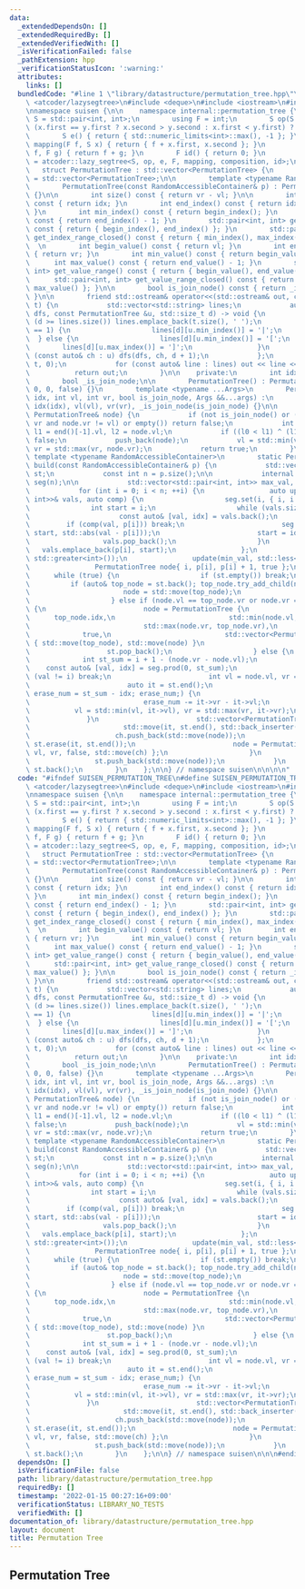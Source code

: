 ```yaml
---
data:
  _extendedDependsOn: []
  _extendedRequiredBy: []
  _extendedVerifiedWith: []
  _isVerificationFailed: false
  _pathExtension: hpp
  _verificationStatusIcon: ':warning:'
  attributes:
    links: []
  bundledCode: "#line 1 \"library/datastructure/permutation_tree.hpp\"\n\n\n\n#include\
    \ <atcoder/lazysegtree>\n#include <deque>\n#include <iostream>\n#include <limits>\n\
    \nnamespace suisen {\n\n    namespace internal::permutation_tree {\n        using\
    \ S = std::pair<int, int>;\n        using F = int;\n        S op(S x, S y) { return\
    \ (x.first == y.first ? x.second > y.second : x.first < y.first) ? x : y; }\n\
    \        S e() { return { std::numeric_limits<int>::max(), -1 }; }\n        S\
    \ mapping(F f, S x) { return { f + x.first, x.second }; }\n        F composition(F\
    \ f, F g) { return f + g; }\n        F id() { return 0; }\n        using RangeAddRangeMin\
    \ = atcoder::lazy_segtree<S, op, e, F, mapping, composition, id>;\n    }\n\n \
    \   struct PermutationTree : std::vector<PermutationTree> {\n        using base_type\
    \ = std::vector<PermutationTree>;\n\n        template <typename RandomAccessibleContainer>\n\
    \        PermutationTree(const RandomAccessibleContainer& p) : PermutationTree(build(p))\
    \ {}\n\n        int size() const { return vr - vl; }\n\n        int begin_index()\
    \ const { return idx; }\n        int end_index() const { return idx + size();\
    \ }\n        int min_index() const { return begin_index(); }\n        int max_index()\
    \ const { return end_index() - 1; }\n        std::pair<int, int> get_index_range()\
    \ const { return { begin_index(), end_index() }; }\n        std::pair<int, int>\
    \ get_index_range_closed() const { return { min_index(), max_index() }; }\n  \
    \  \n        int begin_value() const { return vl; }\n        int end_value() const\
    \ { return vr; }\n        int min_value() const { return begin_value(); }\n  \
    \      int max_value() const { return end_value() - 1; }\n        std::pair<int,\
    \ int> get_value_range() const { return { begin_value(), end_value() }; }\n  \
    \      std::pair<int, int> get_value_range_closed() const { return { min_value(),\
    \ max_value() }; }\n\n        bool is_join_node() const { return _is_join_node;\
    \ }\n\n        friend std::ostream& operator<<(std::ostream& out, const PermutationTree&\
    \ t) {\n            std::vector<std::string> lines;\n            auto dfs = [&](auto\
    \ dfs, const PermutationTree &u, std::size_t d) -> void {\n                if\
    \ (d >= lines.size()) lines.emplace_back(t.size(), ' ');\n                if (u.size()\
    \ == 1) {\n                    lines[d][u.min_index()] = '|';\n              \
    \  } else {\n                    lines[d][u.min_index()] = '[';\n            \
    \        lines[d][u.max_index()] = ']';\n                }\n                for\
    \ (const auto& ch : u) dfs(dfs, ch, d + 1);\n            };\n            dfs(dfs,\
    \ t, 0);\n            for (const auto& line : lines) out << line << '\\n';\n \
    \           return out;\n        }\n\n    private:\n        int idx, vl, vr;\n\
    \        bool _is_join_node;\n\n        PermutationTree() : PermutationTree(0,\
    \ 0, 0, false) {}\n        template <typename ...Args>\n        PermutationTree(int\
    \ idx, int vl, int vr, bool is_join_node, Args &&...args) :\n            base_type(std::forward<Args>(args)...),\
    \ idx(idx), vl(vl), vr(vr), _is_join_node(is_join_node) {}\n\n        bool try_add_child(const\
    \ PermutationTree& node) {\n            if (not is_join_node() or (node.vl !=\
    \ vr and node.vr != vl) or empty()) return false;\n            int l0 = end()[-2].vl,\
    \ l1 = end()[-1].vl, l2 = node.vl;\n            if ((l0 < l1) ^ (l1 < l2)) return\
    \ false;\n            push_back(node);\n            vl = std::min(vl, node.vl),\
    \ vr = std::max(vr, node.vr);\n            return true;\n        }\n\n       \
    \ template <typename RandomAccessibleContainer>\n        static PermutationTree\
    \ build(const RandomAccessibleContainer& p) {\n            std::vector<PermutationTree>\
    \ st;\n            const int n = p.size();\n\n            internal::permutation_tree::RangeAddRangeMin\
    \ seg(n);\n\n            std::vector<std::pair<int, int>> max_val, min_val;\n\n\
    \            for (int i = 0; i < n; ++i) {\n                auto update = [&](std::vector<std::pair<int,\
    \ int>>& vals, auto comp) {\n                    seg.set(i, { i, i });\n     \
    \               int start = i;\n                    while (vals.size()) {\n  \
    \                      const auto& [val, idx] = vals.back();\n               \
    \         if (comp(val, p[i])) break;\n                        seg.apply(idx,\
    \ start, std::abs(val - p[i]));\n                        start = idx;\n      \
    \                  vals.pop_back();\n                    }\n                 \
    \   vals.emplace_back(p[i], start);\n                };\n                update(max_val,\
    \ std::greater<int>());\n                update(min_val, std::less<int>());\n\n\
    \                PermutationTree node{ i, p[i], p[i] + 1, true };\n          \
    \      while (true) {\n                    if (st.empty()) break;\n          \
    \          if (auto& top_node = st.back(); top_node.try_add_child(node)) {\n \
    \                       node = std::move(top_node);\n                        st.pop_back();\n\
    \                    } else if (node.vl == top_node.vr or node.vr == top_node.vl)\
    \ {\n                        node = PermutationTree {\n                      \
    \      top_node.idx,\n                            std::min(node.vl, top_node.vl),\n\
    \                            std::max(node.vr, top_node.vr),\n               \
    \             true,\n                            std::vector<PermutationTree>\
    \ { std::move(top_node), std::move(node) }\n                        };\n     \
    \                   st.pop_back();\n                    } else {\n           \
    \             int st_sum = i + 1 - (node.vr - node.vl);\n                    \
    \    const auto& [val, idx] = seg.prod(0, st_sum);\n                        if\
    \ (val != i) break;\n                        int vl = node.vl, vr = node.vr;\n\
    \                        auto it = st.end();\n                        for (int\
    \ erase_num = st_sum - idx; erase_num;) {\n                            --it;\n\
    \                            erase_num -= it->vr - it->vl;\n                 \
    \           vl = std::min(vl, it->vl), vr = std::max(vr, it->vr);\n          \
    \              }\n                        std::vector<PermutationTree> ch;\n \
    \                       std::move(it, st.end(), std::back_inserter(ch));\n   \
    \                     ch.push_back(std::move(node));\n                       \
    \ st.erase(it, st.end());\n                        node = PermutationTree { ch.front().idx,\
    \ vl, vr, false, std::move(ch) };\n                    }\n                }\n\
    \                st.push_back(std::move(node));\n            }\n            return\
    \ st.back();\n        }\n    };\n\n} // namespace suisen\n\n\n\n"
  code: "#ifndef SUISEN_PERMUTATION_TREE\n#define SUISEN_PERMUTATION_TREE\n\n#include\
    \ <atcoder/lazysegtree>\n#include <deque>\n#include <iostream>\n#include <limits>\n\
    \nnamespace suisen {\n\n    namespace internal::permutation_tree {\n        using\
    \ S = std::pair<int, int>;\n        using F = int;\n        S op(S x, S y) { return\
    \ (x.first == y.first ? x.second > y.second : x.first < y.first) ? x : y; }\n\
    \        S e() { return { std::numeric_limits<int>::max(), -1 }; }\n        S\
    \ mapping(F f, S x) { return { f + x.first, x.second }; }\n        F composition(F\
    \ f, F g) { return f + g; }\n        F id() { return 0; }\n        using RangeAddRangeMin\
    \ = atcoder::lazy_segtree<S, op, e, F, mapping, composition, id>;\n    }\n\n \
    \   struct PermutationTree : std::vector<PermutationTree> {\n        using base_type\
    \ = std::vector<PermutationTree>;\n\n        template <typename RandomAccessibleContainer>\n\
    \        PermutationTree(const RandomAccessibleContainer& p) : PermutationTree(build(p))\
    \ {}\n\n        int size() const { return vr - vl; }\n\n        int begin_index()\
    \ const { return idx; }\n        int end_index() const { return idx + size();\
    \ }\n        int min_index() const { return begin_index(); }\n        int max_index()\
    \ const { return end_index() - 1; }\n        std::pair<int, int> get_index_range()\
    \ const { return { begin_index(), end_index() }; }\n        std::pair<int, int>\
    \ get_index_range_closed() const { return { min_index(), max_index() }; }\n  \
    \  \n        int begin_value() const { return vl; }\n        int end_value() const\
    \ { return vr; }\n        int min_value() const { return begin_value(); }\n  \
    \      int max_value() const { return end_value() - 1; }\n        std::pair<int,\
    \ int> get_value_range() const { return { begin_value(), end_value() }; }\n  \
    \      std::pair<int, int> get_value_range_closed() const { return { min_value(),\
    \ max_value() }; }\n\n        bool is_join_node() const { return _is_join_node;\
    \ }\n\n        friend std::ostream& operator<<(std::ostream& out, const PermutationTree&\
    \ t) {\n            std::vector<std::string> lines;\n            auto dfs = [&](auto\
    \ dfs, const PermutationTree &u, std::size_t d) -> void {\n                if\
    \ (d >= lines.size()) lines.emplace_back(t.size(), ' ');\n                if (u.size()\
    \ == 1) {\n                    lines[d][u.min_index()] = '|';\n              \
    \  } else {\n                    lines[d][u.min_index()] = '[';\n            \
    \        lines[d][u.max_index()] = ']';\n                }\n                for\
    \ (const auto& ch : u) dfs(dfs, ch, d + 1);\n            };\n            dfs(dfs,\
    \ t, 0);\n            for (const auto& line : lines) out << line << '\\n';\n \
    \           return out;\n        }\n\n    private:\n        int idx, vl, vr;\n\
    \        bool _is_join_node;\n\n        PermutationTree() : PermutationTree(0,\
    \ 0, 0, false) {}\n        template <typename ...Args>\n        PermutationTree(int\
    \ idx, int vl, int vr, bool is_join_node, Args &&...args) :\n            base_type(std::forward<Args>(args)...),\
    \ idx(idx), vl(vl), vr(vr), _is_join_node(is_join_node) {}\n\n        bool try_add_child(const\
    \ PermutationTree& node) {\n            if (not is_join_node() or (node.vl !=\
    \ vr and node.vr != vl) or empty()) return false;\n            int l0 = end()[-2].vl,\
    \ l1 = end()[-1].vl, l2 = node.vl;\n            if ((l0 < l1) ^ (l1 < l2)) return\
    \ false;\n            push_back(node);\n            vl = std::min(vl, node.vl),\
    \ vr = std::max(vr, node.vr);\n            return true;\n        }\n\n       \
    \ template <typename RandomAccessibleContainer>\n        static PermutationTree\
    \ build(const RandomAccessibleContainer& p) {\n            std::vector<PermutationTree>\
    \ st;\n            const int n = p.size();\n\n            internal::permutation_tree::RangeAddRangeMin\
    \ seg(n);\n\n            std::vector<std::pair<int, int>> max_val, min_val;\n\n\
    \            for (int i = 0; i < n; ++i) {\n                auto update = [&](std::vector<std::pair<int,\
    \ int>>& vals, auto comp) {\n                    seg.set(i, { i, i });\n     \
    \               int start = i;\n                    while (vals.size()) {\n  \
    \                      const auto& [val, idx] = vals.back();\n               \
    \         if (comp(val, p[i])) break;\n                        seg.apply(idx,\
    \ start, std::abs(val - p[i]));\n                        start = idx;\n      \
    \                  vals.pop_back();\n                    }\n                 \
    \   vals.emplace_back(p[i], start);\n                };\n                update(max_val,\
    \ std::greater<int>());\n                update(min_val, std::less<int>());\n\n\
    \                PermutationTree node{ i, p[i], p[i] + 1, true };\n          \
    \      while (true) {\n                    if (st.empty()) break;\n          \
    \          if (auto& top_node = st.back(); top_node.try_add_child(node)) {\n \
    \                       node = std::move(top_node);\n                        st.pop_back();\n\
    \                    } else if (node.vl == top_node.vr or node.vr == top_node.vl)\
    \ {\n                        node = PermutationTree {\n                      \
    \      top_node.idx,\n                            std::min(node.vl, top_node.vl),\n\
    \                            std::max(node.vr, top_node.vr),\n               \
    \             true,\n                            std::vector<PermutationTree>\
    \ { std::move(top_node), std::move(node) }\n                        };\n     \
    \                   st.pop_back();\n                    } else {\n           \
    \             int st_sum = i + 1 - (node.vr - node.vl);\n                    \
    \    const auto& [val, idx] = seg.prod(0, st_sum);\n                        if\
    \ (val != i) break;\n                        int vl = node.vl, vr = node.vr;\n\
    \                        auto it = st.end();\n                        for (int\
    \ erase_num = st_sum - idx; erase_num;) {\n                            --it;\n\
    \                            erase_num -= it->vr - it->vl;\n                 \
    \           vl = std::min(vl, it->vl), vr = std::max(vr, it->vr);\n          \
    \              }\n                        std::vector<PermutationTree> ch;\n \
    \                       std::move(it, st.end(), std::back_inserter(ch));\n   \
    \                     ch.push_back(std::move(node));\n                       \
    \ st.erase(it, st.end());\n                        node = PermutationTree { ch.front().idx,\
    \ vl, vr, false, std::move(ch) };\n                    }\n                }\n\
    \                st.push_back(std::move(node));\n            }\n            return\
    \ st.back();\n        }\n    };\n\n} // namespace suisen\n\n\n#endif // SUISEN_PERMUTATION_TREE\n"
  dependsOn: []
  isVerificationFile: false
  path: library/datastructure/permutation_tree.hpp
  requiredBy: []
  timestamp: '2022-01-15 00:27:16+09:00'
  verificationStatus: LIBRARY_NO_TESTS
  verifiedWith: []
documentation_of: library/datastructure/permutation_tree.hpp
layout: document
title: Permutation Tree
---
```

## Permutation Tree